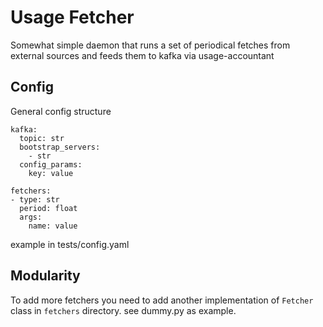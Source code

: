 # Usage Fetcher

Somewhat simple daemon that runs a set of periodical fetches from external
sources and feeds them to kafka via usage-accountant

## Config

General config structure

```
kafka:
  topic: str
  bootstrap_servers:
    - str
  config_params:
    key: value

fetchers:
- type: str
  period: float
  args:
    name: value
```

example in tests/config.yaml


## Modularity

To add more fetchers you need to add another implementation of `Fetcher`
class in `fetchers` directory.
see dummy.py as example.
